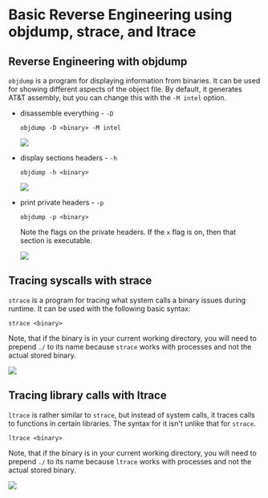 # Basic Reverse Engineering using objdump, strace, and ltrace

## Reverse Engineering with objdump

`objdump` is a program for displaying information from binaries. It can be used for showing different aspects of the object file. By default, it generates AT\&T assembly, but you can change this with the `-M intel` option.

*   disassemble everything - `-D`

    ```
    objdump -D <binary> -M intel
    ```

    ![](<../Reverse Engineering/Resources/Images/objdump-basic.png>)
*   display sections headers - `-h`

    ```
    objdump -h <binary>
    ```

    ![](<../Reverse Engineering/Resources/Images/objdump-section-headers.png>)
*   print private headers - `-p`

    ```
    objdump -p <binary>
    ```

    Note the flags on the private headers. If the `x` flag is on, then that section is executable.

    ![](<../Reverse Engineering/Resources/Images/objdump-private-headers.png>)

## Tracing syscalls with strace

`strace` is a program for tracing what system calls a binary issues during runtime. It can be used with the following basic syntax:

```
strace <binary>
```

Note, that if the binary is in your current working directory, you will need to prepend `./` to its name because `strace` works with processes and not the actual stored binary.

![](<../Reverse Engineering/Resources/Images/strace-basic.png>)

## Tracing library calls with ltrace

`ltrace` is rather similar to `strace`, but instead of system calls, it traces calls to functions in certain libraries. The syntax for it isn't unlike that for `strace`.

```
ltrace <binary>
```

Note, that if the binary is in your current working directory, you will need to prepend `./` to its name because `ltrace` works with processes and not the actual stored binary.

![](<../Reverse Engineering/Resources/Images/ltrace-basic.png>)
